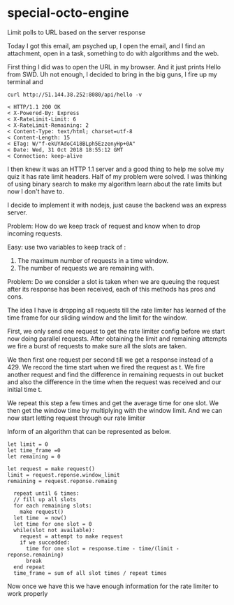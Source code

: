 # special-octo-engine
Limit polls to URL based on the server response

Today I got this email, am psyched up, I open the email, and I find an attachment, open in a task, something to do with algorithms and the web. 

First thing I did was to open the URL in my browser. And it just prints Hello from SWD. Uh not enough, I decided to bring in the big guns, I fire up my terminal  and 
```
curl http://51.144.38.252:8080/api/hello -v

< HTTP/1.1 200 OK
< X-Powered-By: Express
< X-RateLimit-Limit: 6
< X-RateLimit-Remaining: 2
< Content-Type: text/html; charset=utf-8
< Content-Length: 15
< ETag: W/"f-ekUYAdoC418BLph5EzzenyHp+0A"
< Date: Wed, 31 Oct 2018 18:55:12 GMT
< Connection: keep-alive

```
I then knew it was an HTTP 1.1 server and a good thing to help me solve my quiz it has rate limit headers. Half of my problem were solved. I was thinking of using binary search to make my algorithm learn about the rate limits but now I don't have to.

I decide to implement it with nodejs, just cause the backend was an express server.

Problem: How do we keep track of request and know when to drop incoming requests. 

Easy:  use two variables to keep track of :
1. The maximum number of requests in a time window.
2. The number of requests we are remaining with.

Problem: Do we consider a slot is taken when we are queuing the request after its response has been received, each of this methods has pros and cons.

The idea I have is dropping all requests till the rate limiter has learned of the time frame for our sliding window and the limit for the window.

First, we only send one request to get the rate limiter config before we start now doing parallel requests. After obtaining the limit and remaining attempts we fire a burst of requests to make sure all the slots are taken.

We then first one request per second till we get a response instead of a 429. We record the time start when we fired the request as t. 
We fire another request and find the difference in remaining requests in out bucket and also the difference in the time when the request was received and our initial time t. 

We repeat this step a few times and get the average time for one slot. We then get the window time by multiplying with the window limit. 
And we can now start letting request through our rate limiter

Inform of an algorithm that can be represented as below.
```
let limit = 0
let time_frame =0 
let remaining = 0

let request = make request()
limit = request.reponse.window_limit
remaining = request.reponse.remaing

  repeat until 6 times:
  // fill up all slots
  for each remaining slots:
    make request()
  let time  = now()
  let time for one slot = 0
  while(slot not available):
    request = attempt to make request
    if we succedded:
      time for one slot = response.time - time/(limit - reponse.remaining)
      break
  end repeat
  time_frame = sum of all slot times / repeat times

```
Now once we have this we have enough information for the rate limiter to work properly
